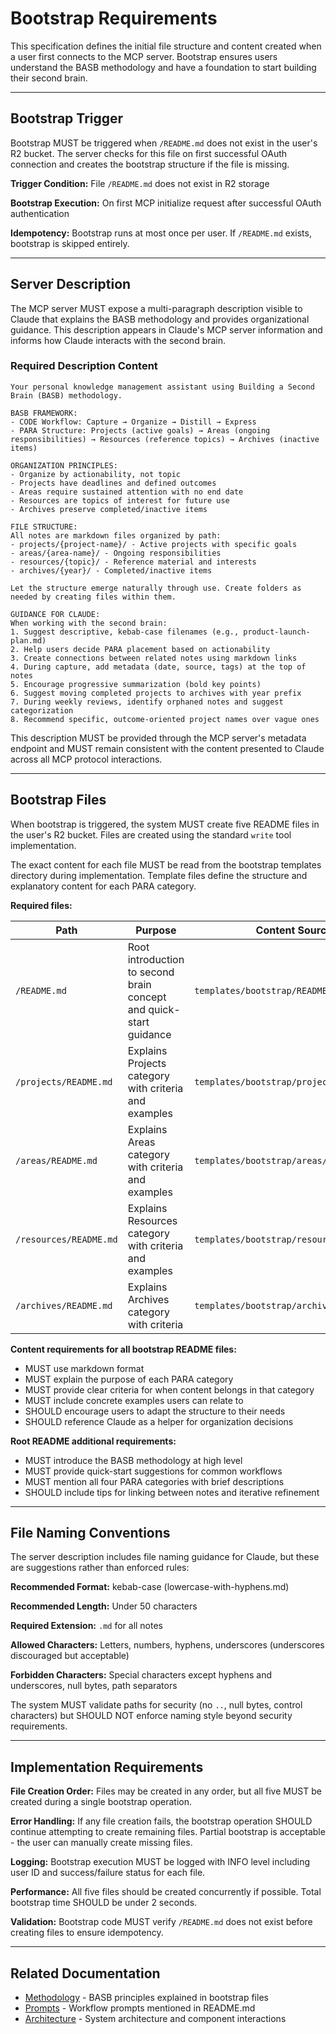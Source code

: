 # Bootstrap Requirements

This specification defines the initial file structure and content created when a user first connects to the MCP server. Bootstrap ensures users understand the BASB methodology and have a foundation to start building their second brain.

---

## Bootstrap Trigger

Bootstrap MUST be triggered when `/README.md` does not exist in the user's R2 bucket. The server checks for this file on first successful OAuth connection and creates the bootstrap structure if the file is missing.

**Trigger Condition:** File `/README.md` does not exist in R2 storage

**Bootstrap Execution:** On first MCP initialize request after successful OAuth authentication

**Idempotency:** Bootstrap runs at most once per user. If `/README.md` exists, bootstrap is skipped entirely.

---

## Server Description

The MCP server MUST expose a multi-paragraph description visible to Claude that explains the BASB methodology and provides organizational guidance. This description appears in Claude's MCP server information and informs how Claude interacts with the second brain.

### Required Description Content

```
Your personal knowledge management assistant using Building a Second Brain (BASB) methodology.

BASB FRAMEWORK:
- CODE Workflow: Capture → Organize → Distill → Express
- PARA Structure: Projects (active goals) → Areas (ongoing responsibilities) → Resources (reference topics) → Archives (inactive items)

ORGANIZATION PRINCIPLES:
- Organize by actionability, not topic
- Projects have deadlines and defined outcomes
- Areas require sustained attention with no end date
- Resources are topics of interest for future use
- Archives preserve completed/inactive items

FILE STRUCTURE:
All notes are markdown files organized by path:
- projects/{project-name}/ - Active projects with specific goals
- areas/{area-name}/ - Ongoing responsibilities
- resources/{topic}/ - Reference material and interests
- archives/{year}/ - Completed/inactive items

Let the structure emerge naturally through use. Create folders as needed by creating files within them.

GUIDANCE FOR CLAUDE:
When working with the second brain:
1. Suggest descriptive, kebab-case filenames (e.g., product-launch-plan.md)
2. Help users decide PARA placement based on actionability
3. Create connections between related notes using markdown links
4. During capture, add metadata (date, source, tags) at the top of notes
5. Encourage progressive summarization (bold key points)
6. Suggest moving completed projects to archives with year prefix
7. During weekly reviews, identify orphaned notes and suggest categorization
8. Recommend specific, outcome-oriented project names over vague ones
```

This description MUST be provided through the MCP server's metadata endpoint and MUST remain consistent with the content presented to Claude across all MCP protocol interactions.

---

## Bootstrap Files

When bootstrap is triggered, the system MUST create five README files in the user's R2 bucket. Files are created using the standard `write` tool implementation.

The exact content for each file MUST be read from the bootstrap templates directory during implementation. Template files define the structure and explanatory content for each PARA category.

**Required files:**

| Path | Purpose | Content Source |
|------|---------|----------------|
| `/README.md` | Root introduction to second brain concept and quick-start guidance | `templates/bootstrap/README.md` |
| `/projects/README.md` | Explains Projects category with criteria and examples | `templates/bootstrap/projects/README.md` |
| `/areas/README.md` | Explains Areas category with criteria and examples | `templates/bootstrap/areas/README.md` |
| `/resources/README.md` | Explains Resources category with criteria and examples | `templates/bootstrap/resources/README.md` |
| `/archives/README.md` | Explains Archives category with criteria | `templates/bootstrap/archives/README.md` |

**Content requirements for all bootstrap README files:**
- MUST use markdown format
- MUST explain the purpose of each PARA category
- MUST provide clear criteria for when content belongs in that category
- MUST include concrete examples users can relate to
- SHOULD encourage users to adapt the structure to their needs
- SHOULD reference Claude as a helper for organization decisions

**Root README additional requirements:**
- MUST introduce the BASB methodology at high level
- MUST provide quick-start suggestions for common workflows
- MUST mention all four PARA categories with brief descriptions
- SHOULD include tips for linking between notes and iterative refinement

---

## File Naming Conventions

The server description includes file naming guidance for Claude, but these are suggestions rather than enforced rules:

**Recommended Format:** kebab-case (lowercase-with-hyphens.md)

**Recommended Length:** Under 50 characters

**Required Extension:** `.md` for all notes

**Allowed Characters:** Letters, numbers, hyphens, underscores (underscores discouraged but acceptable)

**Forbidden Characters:** Special characters except hyphens and underscores, null bytes, path separators

The system MUST validate paths for security (no `..`, null bytes, control characters) but SHOULD NOT enforce naming style beyond security requirements.

---

## Implementation Requirements

**File Creation Order:** Files may be created in any order, but all five MUST be created during a single bootstrap operation.

**Error Handling:** If any file creation fails, the bootstrap operation SHOULD continue attempting to create remaining files. Partial bootstrap is acceptable - the user can manually create missing files.

**Logging:** Bootstrap execution MUST be logged with INFO level including user ID and success/failure status for each file.

**Performance:** All five files should be created concurrently if possible. Total bootstrap time SHOULD be under 2 seconds.

**Validation:** Bootstrap code MUST verify `/README.md` does not exist before creating files to ensure idempotency.

---

## Related Documentation

- [Methodology](./methodology.md) - BASB principles explained in bootstrap files
- [Prompts](./prompts.md) - Workflow prompts mentioned in README.md
- [Architecture](./architecture.md) - System architecture and component interactions
